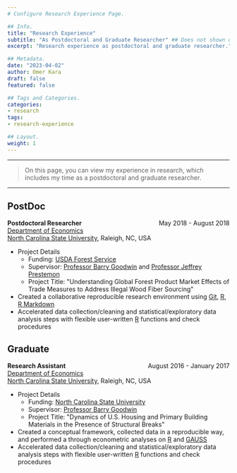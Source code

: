 ```yaml
---
# Configure Research Experience Page.

## Info.
title: "Research Experience"
subtitle: "As Postdoctoral and Graduate Researcher" ## Does not shown on the My Research History Main Page.
excerpt: "Research experience as postdoctoral and graduate researcher." ## Shown on the My Research History Main Page, but does not shown on the Research Experience Page.

## Metadata.
date: "2023-04-02"
author: Omer Kara
draft: false
featured: false

## Tags and Categories.
categories:
- research
tags:
- research-experience

## Layout.
weight: 1
---
```




---

>On this page, you can view my experience in research, which includes my time as a postdoctoral and graduate researcher.

---

## PostDoc
<div style="overflow: hidden; margin-bottom: -14px;">
  <span style="float: left; text-align: left;"><b>Postdoctoral Researcher</b></span>
  <span style="float: right; text-align: right;">May 2018 - August 2018</span>
</div>

[Department of Economics](https://poole.ncsu.edu/economics/)  
[North Carolina State University](https://www.ncsu.edu/), Raleigh, NC, USA
- Project Details
    + Funding: [USDA Forest Service](https://www.fs.usda.gov/)
    + Supervisor: [Professor Barry Goodwin](https://cals.ncsu.edu/agricultural-and-resource-economics/people/barry-goodwin/) and [Professor Jeffrey Prestemon](https://cnr.ncsu.edu/directory/jeffrey-p-prestemon/)
    + Project Title: "Understanding Global Forest Product Market Effects of Trade Measures to Address Illegal Wood Fiber Sourcing"
- Created a collaborative reproducible research environment using [Git](https://git-scm.com/), [R](http://www.r-project.org/), [R Markdown](http://rmarkdown.rstudio.com/)
- Accelerated data collection/cleaning and statistical/exploratory data analysis steps with flexible user-written [R](http://www.r-project.org/) functions and check procedures

## Graduate
<div style="overflow: hidden; margin-bottom: -14px;">
  <span style="float: left; text-align: left;"><b>Research Assistant</b></span>
  <span style="float: right; text-align: right;">August 2016 - January 2017</span>
</div>

[Department of Economics](https://poole.ncsu.edu/economics/)  
[North Carolina State University](https://www.ncsu.edu/), Raleigh, NC, USA
- Project Details
    + Funding: [North Carolina State University](https://www.ncsu.edu/)
    + Supervisor: [Professor Barry Goodwin](https://cals.ncsu.edu/agricultural-and-resource-economics/people/barry-goodwin/)
    + Project Title: "Dynamics of U.S. Housing and Primary Building Materials in the Presence of Structural Breaks"
- Created a conceptual framework, collected data in a reproducible way, and performed a through econometric analyses on [R](http://www.r-project.org/) and [GAUSS](https://www.aptech.com/)
- Accelerated data collection/cleaning and statistical/exploratory data analysis steps with flexible user-written [R](http://www.r-project.org/) functions and check procedures
